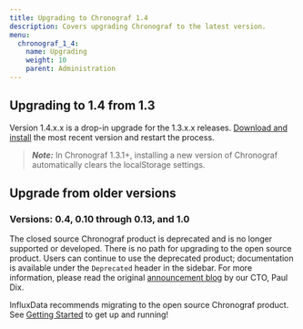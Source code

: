 ```yaml
---
title: Upgrading to Chronograf 1.4
description: Covers upgrading Chronograf to the latest version.
menu:
  chronograf_1_4:
    name: Upgrading
    weight: 10
    parent: Administration
---
```


## Upgrading to 1.4 from 1.3

Version 1.4.x.x is a drop-in upgrade for the 1.3.x.x releases.
[Download and install](https://portal.influxdata.com/downloads) the most recent version and restart the process.

> ***Note:*** In Chronograf 1.3.1+, installing a new version of Chronograf automatically clears the localStorage settings.

## Upgrade from older versions
### Versions: 0.4, 0.10 through 0.13, and 1.0

The closed source Chronograf product is deprecated and is no longer supported or developed.
There is no path for upgrading to the open source product.
Users can continue to use the deprecated product; documentation is available under the `Deprecated` header in the sidebar.
For more information, please read the original [announcement blog](https://www.influxdata.com/announcing-the-new-chronograf-a-ui-for-the-tick-stack-and-a-complete-open-source-monitoring-solution/) by our CTO, Paul Dix.

InfluxData recommends migrating to the open source Chronograf product.
See [Getting Started](/chronograf/v1.4/introduction/getting-started/) to get up and running!
